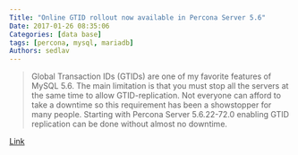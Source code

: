 ```yaml
---
Title: "Online GTID rollout now available in Percona Server 5.6"
Date: 2017-01-26 08:35:06
Categories: [data base]
tags: [percona, mysql, mariadb]
Authors: sedlav
---
```


> Global Transaction IDs (GTIDs) are one of my favorite features of MySQL 5.6. The main limitation is that you must stop all the servers at the same time to allow GTID-replication. Not everyone can afford to take a downtime so this requirement has been a showstopper for many people. Starting with Percona Server 5.6.22-72.0 enabling GTID replication can be done without almost no downtime.

[Link](http://www.percona.com/blog/2015/02/10/online-gtid-rollout-now-available-percona-server-5-6/)
